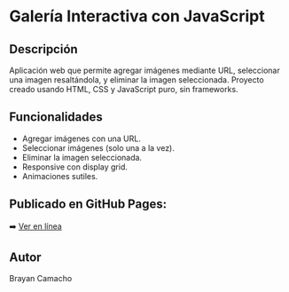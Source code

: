 # Galería Interactiva con JavaScript

## Descripción
Aplicación web que permite agregar imágenes mediante URL, seleccionar una imagen resaltándola, y eliminar la imagen seleccionada. Proyecto creado usando HTML, CSS y JavaScript puro, sin frameworks.

## Funcionalidades
- Agregar imágenes con una URL.
- Seleccionar imágenes (solo una a la vez).
- Eliminar la imagen seleccionada.
- Responsive con display grid.
- Animaciones sutiles.

## Publicado en GitHub Pages:
➡️ [Ver en línea](https://usuario.github.io/galeria-interactiva)

## Autor
Brayan Camacho
